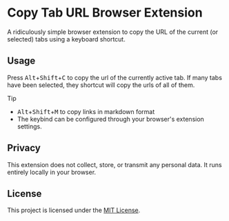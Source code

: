 # Copy Tab URL Browser Extension

A ridiculously simple browser extension to copy the URL of the current (or selected) tabs using a keyboard shortcut.

## Usage

Press <kbd>Alt</kbd>+<kbd>Shift</kbd>+<kbd>C</kbd> to copy the url of the currently active tab. If many tabs have been selected, they shortcut will copy the urls of all of them.

>[!TIP]
>
> - <kbd>Alt</kbd>+<kbd>Shift</kbd>+<kbd>M</kbd> to copy links in markdown format
> - The keybind can be configured through your browser's extension settings.

## Privacy

This extension does not collect, store, or transmit any personal data. It runs entirely locally in your browser.

## License

This project is licensed under the [MIT License](./LICENSE).
